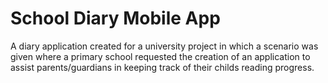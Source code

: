 # School Diary Mobile App

A diary application created for a university project in which a scenario was given where a primary school requested the creation of an application to assist parents/guardians in keeping track of their childs reading progress.
